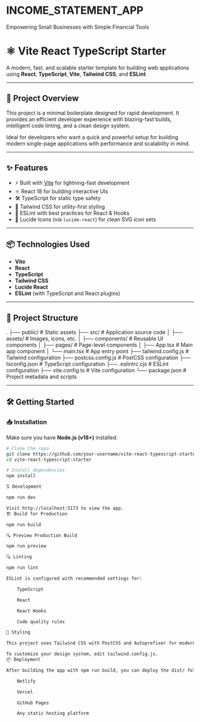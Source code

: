 # INCOME_STATEMENT_APP
Empowering Small Businesses with Simple Financial Tools

# ⚛️ Vite React TypeScript Starter

A modern, fast, and scalable starter template for building web applications using **React**, **TypeScript**, **Vite**, **Tailwind CSS**, and **ESLint**.

---

## 🚀 Project Overview

This project is a minimal boilerplate designed for rapid development. It provides an efficient developer experience with blazing-fast builds, intelligent code linting, and a clean design system.

Ideal for developers who want a quick and powerful setup for building modern single-page applications with performance and scalability in mind.

---

## ✨ Features

- ⚡️ Built with [Vite](https://vitejs.dev/) for lightning-fast development
- ⚛️ React 18 for building interactive UIs
- 🛠️ TypeScript for static type safety
- 💨 Tailwind CSS for utility-first styling
- 🧼 ESLint with best practices for React & Hooks
- 🎨 Lucide Icons (via `lucide-react`) for clean SVG icon sets

---

## 📦 Technologies Used

- **Vite**
- **React**
- **TypeScript**
- **Tailwind CSS**
- **Lucide React**
- **ESLint** (with TypeScript and React plugins)

---

## 📂 Project Structure

.
├── public/ # Static assets
├── src/ # Application source code
│ ├── assets/ # Images, icons, etc.
│ ├── components/ # Reusable UI components
│ ├── pages/ # Page-level components
│ ├── App.tsx # Main app component
│ └── main.tsx # App entry point
├── tailwind.config.js # Tailwind configuration
├── postcss.config.js # PostCSS configuration
├── tsconfig.json # TypeScript configuration
├── .eslintrc.cjs # ESLint configuration
├── vite.config.ts # Vite configuration
└── package.json # Project metadata and scripts


---

## 🛠️ Getting Started

### 📥 Installation

Make sure you have **Node.js (v18+)** installed.

```bash
# Clone the repo
git clone https://github.com/your-username/vite-react-typescript-starter.git
cd vite-react-typescript-starter

# Install dependencies
npm install

🔃 Development

npm run dev

Visit http://localhost:5173 to view the app.
🏗️ Build for Production

npm run build

🔍 Preview Production Build

npm run preview

🔍 Linting

npm run lint

ESLint is configured with recommended settings for:

    TypeScript

    React

    React Hooks

    Code quality rules

🎨 Styling

This project uses Tailwind CSS with PostCSS and Autoprefixer for modern responsive styling.

To customize your design system, edit tailwind.config.js.
📦 Deployment

After building the app with npm run build, you can deploy the dist/ folder using:

    Netlify

    Vercel

    GitHub Pages

    Any static hosting platform
